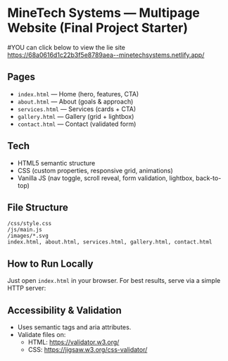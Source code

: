 # MineTech Systems — Multipage Website (Final Project Starter)
#YOU can click below to view the lie site
https://68a0616d1c22b3f5e8789aea--minetechsystems.netlify.app/
## Pages
- `index.html` — Home (hero, features, CTA)
- `about.html` — About (goals & approach)
- `services.html` — Services (cards + CTA)
- `gallery.html` — Gallery (grid + lightbox)
- `contact.html` — Contact (validated form)

## Tech
- HTML5 semantic structure
- CSS (custom properties, responsive grid, animations)
- Vanilla JS (nav toggle, scroll reveal, form validation, lightbox, back-to-top)

## File Structure
```
/css/style.css
/js/main.js
/images/*.svg
index.html, about.html, services.html, gallery.html, contact.html
```

## How to Run Locally
Just open `index.html` in your browser. For best results, serve via a simple HTTP server:

## Accessibility & Validation
- Uses semantic tags and aria attributes.
- Validate files on:
  - HTML: https://validator.w3.org/
  - CSS: https://jigsaw.w3.org/css-validator/
